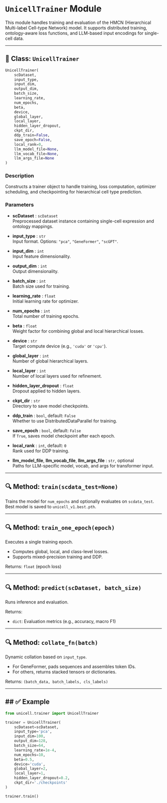 # `UnicellTrainer` Module

This module handles training and evaluation of the HMCN (Hierarchical Multi-label Cell-type Network) model. It supports distributed training, ontology-aware loss functions, and LLM-based input encodings for single-cell data.

---

## 🧬 Class: `UnicellTrainer`

```python
UnicellTrainer(
    scDataset,
    input_type,
    input_dim,
    output_dim,
    batch_size,
    learning_rate,
    num_epochs,
    beta,
    device,
    global_layer,
    local_layer,
    hidden_layer_dropout,
    ckpt_dir,
    ddp_train=False,
    save_epoch=False,
    local_rank=0,
    llm_model_file=None,
    llm_vocab_file=None,
    llm_args_file=None
)
```

### Description
Constructs a trainer object to handle training, loss computation, optimizer scheduling, and checkpointing for hierarchical cell type prediction.

### Parameters
- **scDataset** : `scDataset`  
  Preprocessed dataset instance containing single-cell expression and ontology mappings.

- **input_type** : `str`  
  Input format. Options: `"pca"`, `"GeneFormer"`, `"scGPT"`.

- **input_dim** : `int`  
  Input feature dimensionality.

- **output_dim** : `int`  
  Output dimensionality.

- **batch_size** : `int`  
  Batch size used for training.

- **learning_rate** : `float`  
  Initial learning rate for optimizer.

- **num_epochs** : `int`  
  Total number of training epochs.

- **beta** : `float`  
  Weight factor for combining global and local hierarchical losses.

- **device** : `str`  
  Target compute device (e.g., `'cuda'` or `'cpu'`).

- **global_layer** : `int`  
  Number of global hierarchical layers.

- **local_layer** : `int`  
  Number of local layers used for refinement.

- **hidden_layer_dropout** : `float`  
  Dropout applied to hidden layers.

- **ckpt_dir** : `str`  
  Directory to save model checkpoints.

- **ddp_train** : `bool`, default: `False`  
  Whether to use DistributedDataParallel for training.

- **save_epoch** : `bool`, default: `False`  
  If `True`, saves model checkpoint after each epoch.

- **local_rank** : `int`, default: `0`  
  Rank used for DDP training.

- **llm_model_file**, **llm_vocab_file**, **llm_args_file** : `str`, optional  
  Paths for LLM-specific model, vocab, and args for transformer input.

---

## 🔍 Method: `train(scdata_test=None)`

Trains the model for `num_epochs` and optionally evaluates on `scdata_test`. Best model is saved to `unicell_v1.best.pth`.

---

## 🔍 Method: `train_one_epoch(epoch)`

Executes a single training epoch.

- Computes global, local, and class-level losses.
- Supports mixed-precision training and DDP.

Returns: `float` (epoch loss)

---

## 🔍 Method: `predict(scDataset, batch_size)`

Runs inference and evaluation.

Returns:
- `dict`: Evaluation metrics (e.g., accuracy, macro F1)

---

## 🔍 Method: `collate_fn(batch)`

Dynamic collation based on `input_type`.

- For GeneFormer, pads sequences and assembles token IDs.
- For others, returns stacked tensors or dictionaries.

Returns: `(batch_data, batch_labels, cls_labels)`

---

## ## ✅ Example

```python
from unicell.trainer import UnicellTrainer

trainer = UnicellTrainer(
    scDataset=scDataset,
    input_type='pca',
    input_dim=100,
    output_dim=128,
    batch_size=64,
    learning_rate=1e-4,
    num_epochs=10,
    beta=0.5,
    device='cuda',
    global_layer=2,
    local_layer=1,
    hidden_layer_dropout=0.2,
    ckpt_dir='./checkpoints'
)

trainer.train()
```